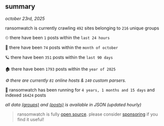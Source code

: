 
## summary
_october 23rd, 2025_

ransomwatch is currently crawling `492` sites belonging to `216` unique groups

⏲ there have been `1` posts within the `last 24 hours`

🦈 there have been `74` posts within the `month of october`

🪐 there have been `351` posts within the `last 90 days`

🏚 there have been `1793` posts within the `year of 2025`

_⚙️ there are currently `81` online hosts & `140` custom parsers._

🦕 ransomwatch has been running for `4 years, 1 months and 15 days` and indexed `16424` posts

_all data  [(groups)](http://ransomwhat.telemetry.ltd/groups) and [(posts)](http://ransomwhat.telemetry.ltd/posts) is available in JSON (updated hourly)_

> ransomwatch is fully [open source](https://github.com/joshhighet/ransomwatch#ransomwatch--). please consider [sponsoring](https://github.com/sponsors/joshhighet) if you find it useful!
